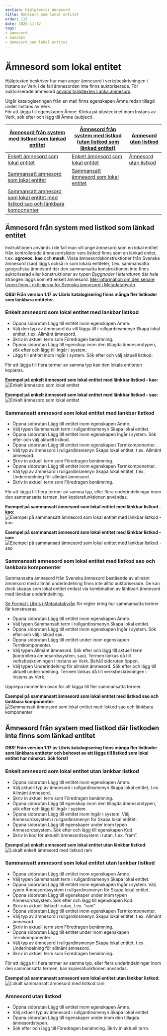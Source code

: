 ```yaml
---
section: Hjälptexter ämnesord
title: Ämnesord som lokal entitet
order: 115
date: 2020-11-12
tags:
- ämnesord
- koncept
- ämnesord som lokal entitet
---
```



# Ämnesord som lokal entitet
Hjälptexten beskriver hur man anger ämnesord i verksbeskrivningen i Instans av Verk i de fall ämnesorden inte finns auktoriserade. För auktoriserade ämnesord [använd hjälptexten Länka ämnesord](https://libris.kb.se/katalogisering/help/workflow-linked-entity-sh).

Utgår katalogiseringen från en mall finns egenskapen Ämne redan tillagd under Instans av Verk. 
<br/>För att lägga till egenskapen Ämne: Klicka på plustecknet inom Instans av Verk, sök efter och lägg till Ämne (subject).

| [Ämnesord från system med listkod som länkad entitet](#amnesord-från-system-med-listkod-som-länkad-entitet) | [Ämnesord från system med listkod (utan listkod som länkad entitet)](#amnesord-från-system-med-listkod-utan-listkod-som-länkad-entitet) | [Ämnesord utan listkod](#amnesord-utan-listkod)
| ----------- |  ----------- |  ----------- |
| [Enkelt ämnesord som lokal entitet](#enkelt-amnesord-som-lokal-entitet-med-lankbar-listkod) | [Enkelt ämnesord som lokal entitet](#enkelt-amnesord-som-lokal-entitet-utan-lankbar-listkod) |  [Ämnesord utan listkod](#amnesord-utan-listkod) |
| [Sammansatt ämnesord som lokal entitet](#sammansatt-amnesord-som-lokal-entitet-med-lankbar-listkod) | [Sammansatt ämnesord som lokal entitet](#sammansatt-amnesord-som-lokal-entitet-utan-lankbar-listkod)  |
| [Sammansatt ämnesord som lokal entitet med listkod sao och länkbara komponenter](#sammansatt-amnesord-som-lokal-entitet-med-listkod-sao-och-lankbara-komponenter) | |


## Ämnesord från system med listkod som länkad entitet
Instruktionen används i de fall man vill ange ämnesord som en lokal entitet från kontrollerade ämnesordslistor vars listkod finns som en länkad enitet, t.ex. **agrovoc**, **kao** och **mesh**. Vissa ämnesordskonstruktioner från Svenska ämnesord (sao) läggs också in som lokala entiteter, t.ex. sammansatta geografiska ämnesord där den sammansatta konstruktionen inte finns auktoriserad eller konstruktioner av typen *Byggnader i litteraturen* där hela strängen läggs som ett enkelt ämnesord. [Mer information om den senare typen finns i riktlinjerna för Svenska ämnesord i Metadatabyrån](https://metadatabyran.kb.se/amnesord-och-genre-form/svenska-amnesord/sarskilda-amnesomraden/....i-bibeln-i-filmen-i-heraldiken-i-konsten).

**OBS! Från version 1.17 av Libris katalogisering finns många fler listkoder som länkbara entiteter.**

### Enkelt amnesord som lokal entitet med lankbar listkod

* Öppna sidorutan Lägg till entitet inom egenskapen Ämne. 
* Välj den typ av ämnesord du vill lägga till i rullgardinsmenyn Skapa lokal entitet, t.ex. Allmänt ämnesord.
* Skriv in aktuell term som Föredragen benämning.
* Öppna sidorutan Lägg till egenskap inom den tillagda ämnesorstypen, sök efter och lägg till Ingår i system.
* Lägg till entitet inom Ingår i system. Sök efter och välj aktuell listkod.

För att lägga till flera termer av samma typ kan den lokala entiteten kopieras.

**Exempel på enkelt ämnesord som lokal entitet med länkbar listkod - kao:**
</br>![Enkelt ämnesord som lokal entitet](LokaltEnkeltKao.png) 

**Exempel på enkelt ämnesord som lokal entitet med länkbar listkod - sao:**
</br>![Enkelt ämnesord som lokal entitet](LokaltilitteraturenSao.png) 


### Sammansatt amnesord som lokal entitet med lankbar listkod

* Öppna sidorutan Lägg till entitet inom egenskapen Ämne. 
* Välj typen Sammansatt term i rullgardinsmenyn Skapa lokal entitet.
* Öppna sidorutan Lägg till entitet inom egenskapen Ingår i system. Sök efter och välj aktuell listkod.
* Öppna sidorutan Lägg till entitet inom egenskapen Termkomponenter. 
* Välj typ av ämnesord i rullgardinsmenyn Skapa lokal entitet, t.ex. Allmänt ämnesord.
* Skriv in aktuell term som Föredragen benämning.
* Öppna sidorutan Lägg till entitet inom egenskapen Termkomponenter. 
* Välj typ av ämnesord i rullgardinsmenyn Skapa lokal entitet, t.ex. Underindelning för allmänt ämnesord.
* Skriv in aktuell term som Föredragen benämning.

För att lägga till flera termer av samma typ, eller flera underindelningar inom den sammansatta termen, kan kopierafunktionen användas.

**Exempel på sammansatt ämnesord som lokal entitet med länkbar listkod - kao:**
</br>![Exempel på sammansatt ämnesord som lokal entitet med länkbar listkod - kao](LokaltSammansattKao.png) 

**Exempel på sammansatt ämnesord som lokal entitet med länkbar listkod - sao:**
</br>![Exempel på sammansatt ämnesord som lokal entitet med länkbar listkod - sao](LokaltGeoSammansattSao.png)


### Sammansatt amnesord som lokal entitet med listkod sao och lankbara komponenter

Sammansatta ämnesord från Svenska ämnesord bestående av allmänt ämnesord med allmän underindelning finns inte alltid auktoriserade. De kan dock skapas som lokal entitet endast via kombination av länkbart ämnesord med länkbar underindelning.

[Se Format i Libris i Metadatabyrån](https://metadatabyran.kb.se/amnesord-och-genre-form/amnesord-och-genre-form-i-libris/format-i-libris) för regler kring hur sammansatta termer får konstrueras.

* Öppna sidorutan Lägg till entitet inom egenskapen Ämne. 
* Välj typen Sammansatt term i rullgardinsmenyn Skapa lokal entitet.
* Öppna sidorutan Lägg till entitet inom egenskapen Ingår i system. Sök efter och välj listkod sao.
* Öppna sidorutan Lägg till entitet under inom egenskapen Termkomponenter. 
* Välj typen Allmänt ämnesord. Sök efter och lägg till aktuell term (kontrollera ämnesordssystem, sao). Termen länkas då till verksbeskrivningen i Instans av Verk. Behåll sidorutan öppen.
* Välj typen Underindelning för allmänt ämnesord. Sök efter och lägg till aktuell underindelning. Termen länkas då till verksbeskrivningen i Instans av Verk.

Upprepa momenten ovan för att lägga till fler sammansatta termer.

**Exempel på sammansatt ämnesord som lokal entitet med listkod sao och länkbara komponenter:**
</br>![Sammansatt ämnesord som lokal entitet med listkod sao och länkbara komponenter](LokaltSammansattSao.png) 

## Ämnesord från system med listkod där listkoden inte finns som länkad entitet
**OBS! Från version 1.17 av Libris katalogisering finns många fler listkoder som länkbara entiteter och behovet av att lägga till listkod som lokal entitet har minskat. Sök först!**

### Enkelt amnesord som lokal entitet utan lankbar listkod

* Öppna sidorutan Lägg till entitet inom egenskapen Ämne. 
* Välj aktuell typ av ämnesord i rullgardinsmenyn Skapa lokal entitet, t.ex. Allmänt ämnesord.
* Skriv in aktuell term som Föredragen benämning.
* Öppna sidorutan Lägg till egenskap inom den tillagda ämnesorstypen, sök efter och lägg till Ingår i system.
* Öppna sidorutan Lägg till entitet inom Ingår i system. Välj Ämnesordssystem i rullgardinsmenyn för Skapa lokal entitet.
* Öppna sidorutan Lägg till egenskaper under inom typen Ämnesordssystem. Sök efter och lägg till egenskapen Kod.
* Skriv in kod för aktuellt ämnesordssystem i rutan, t.ex. ”ram”.

**Exempel på enkelt amnesord som lokal entitet utan länkbar listkod:**
</br>![Lokalt enkelt ämnesord med listkod ram](LokaltEnkeltram.png)

### Sammansatt amnesord som lokal entitet utan lankbar listkod 

* Öppna sidorutan Lägg till entitet inom egenskapen Ämne. 
* Välj typen Sammansatt term i rullgardinsmenyn Skapa lokal entitet.
* Öppna sidorutan Lägg till entitet inom egenskapen Ingår i system. Välj typen Ämnesordssystem i rullgardinsmenyn för Skapa lokal entitet.
* Öppna sidorutan Lägg till egenskaper under inom typen Ämnesordssystem. Sök efter och lägg till egenskapen Kod.
* Skriv in aktuell listkod i rutan, t.ex. ”ram”.
* Öppna sidorutan Lägg till entitet inom egenskapen Termkomponenter. 
* Välj typ av ämnesord i rullgardinsmenyn Skapa lokal entitet, t.ex. Allmänt ämnesord.
* Skriv in aktuell term som Föredragen benämning.
* Öppna sidorutan Lägg till entitet under inom egenskapen Termkomponenter. 
* Välj typ av ämnesord i rullgardinsmenyn Skapa lokal entitet, t.ex. Underindelning för allmänt ämnesord.
* Skriv in aktuell term som Föredragen benämning.

För att lägga till flera termer av samma typ, eller flera underindelningar inom den sammansatta termen, kan kopierafunktionen användas.

**Exempel på sammansatt amnesord som lokal entitet utan länkbar listkod:**
</br>![Lokalt sammansatt ämnesord med listkod ram](LokaltSammansattram.png)

### Amnesord utan listkod

* Öppna sidorutan Lägg till entitet inom egenskapen Ämne. 
* Välj aktuell typ av ämnesord i rullgardinsmenyn Skapa lokal entitet.
* Öppna sidorutan Lägg till egenskaper under inom den tillagda ämnesordstypen. 
* Sök efter och lägg till Föredragen benämning. Skriv in aktuell term.
